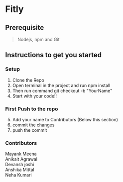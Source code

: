 # Fitly
## Prerequisite
> Nodejs, npm and Git
## Instructions to get you started
### Setup
1. Clone the Repo
2. Open terminal in the project and run npm install 
3. Then run command git checkout -b "YourName"
4. Start with your code!!
### First Push to the repo
5. Add your name to Contributors (Below this section)
6. commit the changes 
7. push the commit 
### Contributors
Mayank Meena <br/>
Anikait Agrawal <br/>
Devansh joshi<br/>
Anshika Mittal<br/>
Neha Kumari